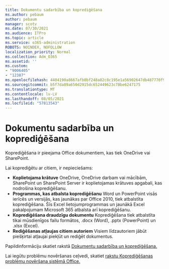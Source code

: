 ```yaml
---
title: Dokumentu sadarbība un koprediģēšana
ms.author: pebaum
author: pebaum
manager: scotv
ms.date: 07/30/2021
ms.audience: ITPro
ms.topic: article
ms.service: o365-administration
ROBOTS: NOINDEX, NOFOLLOW
localization_priority: Normal
ms.collection: Adm_O365
ms.assetid: ''
ms.custom:
- "9006405"
- "12387"
ms.openlocfilehash: 4404190a8667afb0bf248a82c8c195e1a56902647db487770f93888445182b2d
ms.sourcegitcommit: b5f7da89a650d2915dc652449623c78be6247175
ms.translationtype: MT
ms.contentlocale: lv-LV
ms.lasthandoff: 08/05/2021
ms.locfileid: "57813543"
---
```

# <a name="document-collaboration-and-co-authoring"></a>Dokumentu sadarbība un koprediģēšana

Koprediģēšana ir pieejama Office dokumentiem, kas tiek OneDrive vai SharePoint. 

Lai koprediģētu ar citiem, ir nepieciešams:    

- **Koplietojama krātuve** OneDrive, OneDrive darbam vai mācībām, SharePoint un SharePoint Server ir koplietojamas krātuves apgabali, kas nodrošina koprediģēšanu.
- **Programmas, kas atbalsta koprediģēšanu** Word un PowerPoint visās ierīcēs un versijās, kas jaunākas par Office 2010, tiek atbalstīta koprediģēšana. Šīs Excel lietojumprogrammas un jaunākā Excel pakalpojumam Microsoft 365 atbalsta arī koprediģēšanu.
- **Koprediģēšana draudzīgu dokumentu** Koprediģēšana tiek atbalstīta tikai mūsdienīgos failu formātos, .docx (Word), .pptx (PowerPoint) un .xlsx (Excel).
- **Rediģēšanas atļaujas citiem autoriem** Visiem līdzautoriem jābūt piešķirtai atļaujai piekļūt un rediģēt dokumentus.

Papildinformāciju skatiet rakstā [Dokumentu sadarbība un koprediģēšana.](https://support.microsoft.com/office/document-collaboration-and-co-authoring-ee1509b4-1f6e-401e-b04a-782d26f564a4)

Lai iegūtu problēmu novēršanas ceļvedi, skatiet [rakstu Koprediģēšanas problēmu novēršana sistēmā Office.](https://support.microsoft.com/office/troubleshoot-co-authoring-in-office-bd481512-3f3a-4b6d-b7eb-ebf9d3626ae7)

